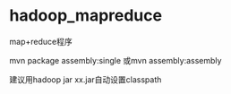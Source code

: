 # hadoop_mapreduce
map+reduce程序

mvn package assembly:single
  或mvn assembly:assembly

建议用hadoop jar xx.jar自动设置classpath
